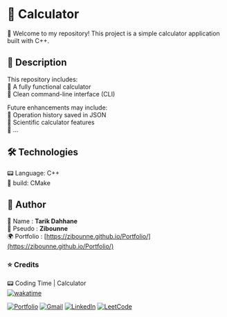 # 📌 Calculator

🔹 Welcome to my repository! This project is a simple calculator application built with C++.

## 📜 Description

This repository includes:<br>
🔹 A fully functional calculator<br>
🔹 Clean command-line interface (CLI)<br>

Future enhancements may include:<br>
🔹 Operation history saved in JSON<br>
🔹 Scientific calculator features<br>
🔹 ...

## 🛠️ Technologies

📟 Language: C++<br>
🔨 build: CMake

## 👤 Author

📝 Name : **Tarik Dahhane**
<br>
📝 Pseudo : **Zibounne**
<br>
🌍 Portfolio : [https://zibounne.github.io/Portfolio/](https://zibounne.github.io/Portfolio/)

### ⭐ Credits

📟 Coding Time | Calculator
<br>
[![wakatime](https://wakatime.com/badge/user/018ee67a-8597-4af3-ab6a-199ac4f20f9d/project/018f0124-ebcd-438a-85b9-d0d67f28d2e8.svg)](https://wakatime.com/badge/user/018ee67a-8597-4af3-ab6a-199ac4f20f9d/project/018f0124-ebcd-438a-85b9-d0d67f28d2e8)
<br>

[![Portfolio](https://img.shields.io/badge/Portfolio-%23000000.svg?style=for-the-badge)](https://zibounne.github.io/Portfolio/) [![Gmail](https://img.shields.io/badge/Gmail-D14836?style=for-the-badge&logo=gmail&logoColor=white)](mailto:tarik.dahhane.pro@gmail.com) [![LinkedIn](https://img.shields.io/badge/linkedin-%230077B5.svg?style=for-the-badge&logo=linkedin&logoColor=white)](https://www.linkedin.com/in/tarik-dahhane-0777b3313)  [![LeetCode](https://img.shields.io/badge/LeetCode-FFA116?style=for-the-badge&logo=leetcode&logoColor=white)](https://leetcode.com/u/zibounne/)
